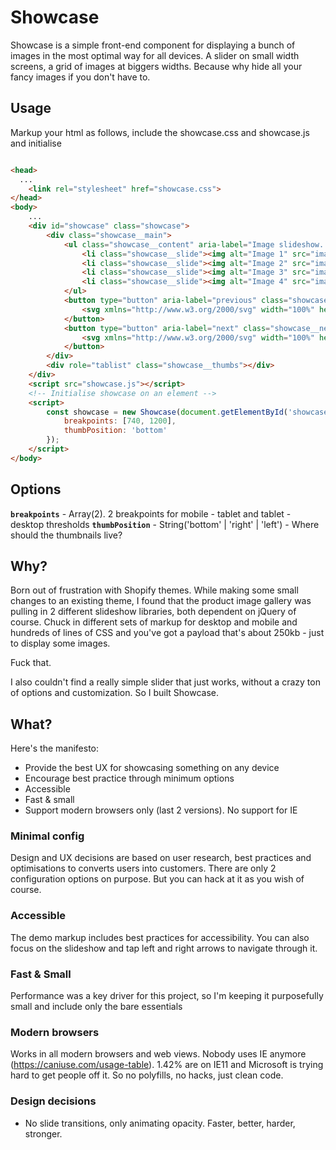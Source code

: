 # Showcase

Showcase is a simple front-end component for displaying a bunch of images in the most optimal way for all devices. A slider on small width screens, a grid of images at biggers widths. Because why hide all your fancy images if you don't have to.

## Usage

Markup your html as follows, include the showcase.css and showcase.js and initialise

```html

<head>
  ...
	<link rel="stylesheet" href="showcase.css">
</head>
<body>
	...
	<div id="showcase" class="showcase">
		<div class="showcase__main">
			<ul class="showcase__content" aria-label="Image slideshow. Press left or right arrow to navigate" tabindex="0">
				<li class="showcase__slide"><img alt="Image 1" src="images/product-shot-1.jpg"></li>
				<li class="showcase__slide"><img alt="Image 2" src="images/product-shot-2.jpg"></li>
				<li class="showcase__slide"><img alt="Image 3" src="images/product-shot-3.jpg"></li>
				<li class="showcase__slide"><img alt="Image 4" src="images/product-shot-4.jpg"></li>
			</ul>
			<button type="button" aria-label="previous" class="showcase__prev">
				<svg xmlns="http://www.w3.org/2000/svg" width="100%" height="100%" viewBox="0 0 443.52 443.52"><path d="M143.492 221.863L336.226 29.129c6.663-6.664 6.663-17.468 0-24.132-6.665-6.662-17.468-6.662-24.132 0l-204.8 204.8c-6.662 6.664-6.662 17.468 0 24.132l204.8 204.8c6.78 6.548 17.584 6.36 24.132-.42 6.387-6.614 6.387-17.099 0-23.712L143.492 221.863z"/></svg>
			</button>
			<button type="button" aria-label="next" class="showcase__next">
				<svg xmlns="http://www.w3.org/2000/svg" width="100%" height="100%" viewBox="0 0 443.52 443.52"><path d="M336.226 209.591l-204.8-204.8c-6.78-6.548-17.584-6.36-24.132.42-6.388 6.614-6.388 17.099 0 23.712l192.734 192.734-192.734 192.734c-6.663 6.664-6.663 17.468 0 24.132 6.665 6.663 17.468 6.663 24.132 0l204.8-204.8c6.663-6.665 6.663-17.468 0-24.132z"/></svg>
			</button>
		</div>
		<div role="tablist" class="showcase__thumbs"></div>
	</div>
	<script src="showcase.js"></script>
	<!-- Initialise showcase on an element -->
	<script>
		const showcase = new Showcase(document.getElementById('showcase'), {
			breakpoints: [740, 1200],
			thumbPosition: 'bottom'
		});
	</script>
</body>
```

## Options

**`breakpoints`** - Array(2). 2 breakpoints for mobile - tablet and tablet - desktop thresholds
**`thumbPosition`** - String('bottom' | 'right' | 'left') - Where should the thumbnails live?

## Why?

Born out of frustration with Shopify themes. While making some small changes to an existing theme, I found that the product image gallery was pulling in 2 different slideshow libraries, both dependent on jQuery of course. Chuck in different sets of markup for desktop and mobile and hundreds of lines of CSS and you've got a payload that's about 250kb - just to display some images. 

Fuck that. 

I also couldn't find a really simple slider that just works, without a crazy ton of options and customization. So I built Showcase.

## What?

Here's the manifesto:

- Provide the best UX for showcasing something on any device
- Encourage best practice through minimum options
- Accessible
- Fast & small
- Support modern browsers only (last 2 versions). No support for IE

### Minimal config

Design and UX decisions are based on user research, best practices and optimisations to converts users into customers. There are only 2 configuration options on purpose. But you can hack at it as you wish of course.

### Accessible

The demo markup includes best practices for accessibility. You can also focus on the slideshow and tap left and right arrows to navigate through it.

### Fast & Small

Performance was a key driver for this project, so I'm keeping it purposefully small and include only the bare essentials

### Modern browsers

Works in all modern browsers and web views. Nobody uses IE anymore (https://caniuse.com/usage-table). 1.42% are on IE11 and Microsoft is trying hard to get people off it. So no polyfills, no hacks, just clean code.

### Design decisions

- No slide transitions, only animating opacity. Faster, better, harder, stronger.


